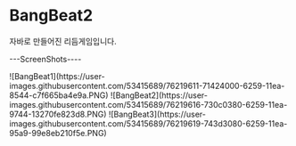 # BangBeat2
자바로 만들어진 리듬게임입니다.

---ScreenShots----
<div>
![BangBeat1](https://user-images.githubusercontent.com/53415689/76219611-71424000-6259-11ea-8544-c7f665ba4e9a.PNG)
![BangBeat2](https://user-images.githubusercontent.com/53415689/76219616-730c0380-6259-11ea-9744-13270fe823d8.PNG)
![BangBeat3](https://user-images.githubusercontent.com/53415689/76219619-743d3080-6259-11ea-95a9-99e8eb210f5e.PNG)
<div>
